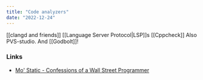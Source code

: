 ```yaml
---
title: "Code analyzers"
date: "2022-12-24"
---
```


[[clangd and friends]]
[[Language Server Protocol|LSP]]s
[[Cppcheck]]
Also PVS-studio.
And [[Godbolt]]!

### Links
- [Mo' Static - Confessions of a Wall Street Programmer](https://btorpey.github.io/blog/2016/04/07/mo-static/)